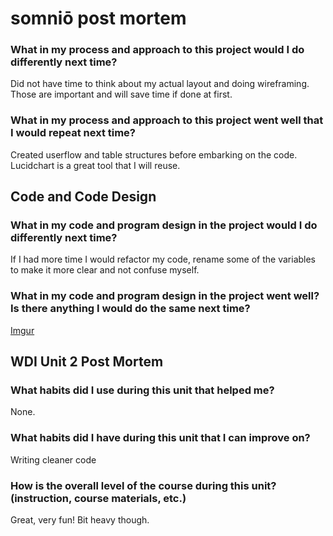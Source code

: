 # somniō post mortem

### What in my process and approach to this project would I do differently next time?
Did not have time to think about my actual layout and doing wireframing. Those are important and will save time if done at first.

### What in my process and approach to this project went well that I would repeat next time?
Created userflow and table structures before embarking on the code. Lucidchart is a great tool that I will reuse. 

## Code and Code Design
### What in my code and program design in the project would I do differently next time?
If I had more time I would refactor my code, rename some of the variables to make it more clear and not confuse myself. 

### What in my code and program design in the project went well? Is there anything I would do the same next time?

[Imgur](https://imgur.com/jh2nGKc)


##  WDI Unit 2 Post Mortem
### What habits did I use during this unit that helped me? 

None.

### What habits did I have during this unit that I can improve on? 

Writing cleaner code

### How is the overall level of the course during this unit? (instruction, course materials, etc.)

Great, very fun! Bit heavy though.